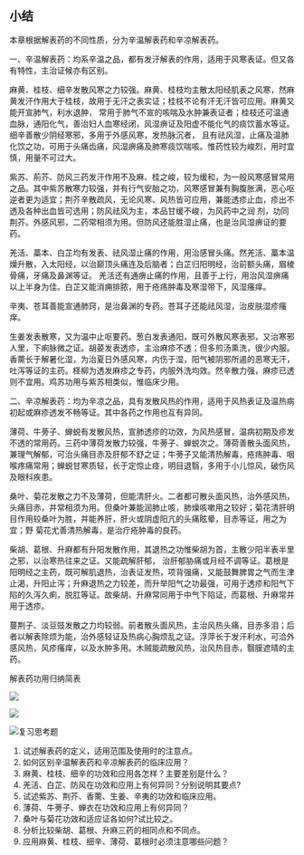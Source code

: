 ## 小结

本章根据解表药的不同性质，分为辛温解表药和辛凉解表药。

一、辛温解表药：均系辛温之品，都有发汗解表的作用，适用于风寒表证。但又各有特性，主治证候亦有区别。

麻黄、桂枝、细辛发散风寒之力较强。麻黄、桂枝均主散太阳经肌表之风寒，然麻黄发汗作用大于桂枝，故用于无汗之表实证；桂枝不论有汗无汗皆可应用。麻黄又能开宣肺气，利水退肿，
常用于肺气不宣的咳喘及水肿兼表证者；桂枝还可温通血脉，通阳化气，善治妇人血寒经闭，风湿痹证及阳虚不能化气的痰饮蓄水等证。细辛善散少阴经寒邪，多用于外感风寒，发热脉沉者，
且有祛风湿，止痛及温肺化饮之功，可用于头痛齿痛，风湿痹痛及肺寒痰饮喘咳。惟药性较为峻烈，用时宜慎，用量不可过大。

紫苏、荊芥、防风三药发汗作用不及麻、桂之峻，较为缓和，为一般风寒感冒常用之品。其中紫苏散寒力较强，并有行气安胎之功，风寒感冒兼有胸腹胀满，恶心呕逆者更为适宜；荆芥辛散疏风，无论风寒、风热皆可应用，兼能透疹止血，疹出不透及各种出血皆可选用；防风祛风为主，本品甘缓不峻，为风药中之润
剂，功同荆芥。外感风邪，二药常相须为用。但防风还能胜湿止痛，也是治风湿痹证的要药。

羌活、藁本、白芷均有发表、祛风湿止痛的作用，用治感冒头痛。然羌活、藁本温燥升散，入太阳经，以治巅顶头痛连及后脑者；白芷归阳明经，治前额头痛，眉棱骨痛，牙痛及鼻渊等证。
羌活还有通痹止痛的作用，且善于上行，用治风湿痹痛以上半身为佳。白芷又能消痈排脓，用于疮疡肿毒及寒湿带下，风湿瘙痒。

辛夷、苍耳善能宣通肺窍，是治鼻渊的专药。苍耳子还能祛风湿，治皮肤湿疹瘙痒。

生姜发表散寒，又为温中止呕要药。葱白发表通阳，既可外散风寒表邪，又治寒邪人里，下痢脉微之证。胡荽发表透疹，主治麻疹不透；但多煎汤熏洗，很少内服。香薷长于解暑化湿，为治夏日外感风寒，内伤于湿，阳气被阴邪所遏的恶寒无汗，吐泻等证的主药。柽柳为透发麻疹之专药，内服外洗均效。然辛散力强，麻疹已透则不宜用。鸡苏功用与紫苏相类似，惟临床少用。

二、辛凉解表药：均为辛凉之品，具有发散风热的作用，适用于风热表证及温热病初起或麻疹透发不畅等证。其中各药之作用也互有异同。 

薄荷、牛蒡子、蝉蜕有发散风热，宣肺透疹的功效，为风热感冒，温病初期及疹发不透的常用药。三药中薄荷发散力较强，牛蒡子、蝉蜕次之。薄荷善散头面风热，兼理气解郁，可治头痛目赤及肝郁不舒之证；牛蒡子又能清热解毒，疮疡肿毒、咽喉疼痛常用；蝉蜕甘寒质轻，长于定惊止痉，明目退翳，多用于小儿惊风，破伤风及眼科疾患。

桑叶、菊花发散之力不及薄荷，但能清肝火。二者都可散头面风热，治外感风热，头痛目赤，并常相须为用。但桑叶兼能润肺止咳，肺燥咳嗽用之较好；菊花清肝明目作用较桑叶为胜，并能养肝，肝火或阴虚阳亢的头痛眩晕，目赤等证，用之为宜；野
菊花尤善清热解毒，是治疔疮肿毒的良药。

柴胡、葛根、升麻都有升阳发散作用，其退热之功惟柴胡为首，主散少阳半表半里之邪，以治寒热往来之证。又能疏解肝郁，
治肝郁胁痛或月经不调等证。葛根是阳明经之主药，既可解肌退热，治表证发热，项背强痛，又能鼓舞脾胃之气而生津止渴，升阳止泻；升麻退热之力较差，而升举阳气之功最强，可用于透疹和阳气下陷的久泻久痢，脱肛等证。故柴胡、升麻常同用于中气下陷证，而葛根、升麻常并用于透疹。

蔓荆子、淡豆豉发散之力均较弱。前者散头面风热，主治风热头痛，目赤多泪；后者以解表除烦为能，治外感轻证及热病心胸烦乱之证。浮萍长于发汗利水，可洽外感风热，风疹瘙痒，以及水肿多用。木贼能疏散风热，治风热目赤，翳膜遮晴的主药。



解表药功用归纳简表

![](img/1表1.jpg)

![](img/1表2.jpg)

![](img/1表3.jpg)复习思考题

1. 试述解表药的定义，适用范围及使用时的注意点。
2. 如何区别辛温解表药和辛凉解表药的临床应用？
3. 麻黄、桂枝、细辛的功效和应用各怎样？主要差别是什么？
4. 羌活、白芷、防风在功效和应用上有何异同？分别说明其要点?
5. 试述紫苏、荆芥、香薷、生姜、辛夷的功效和临床应用。
6. 薄荷、牛蒡子、蝉衣在功效和应用上有何异同？
7. 桑叶与菊花功效和适应证各如何?试比较之。
8. 分析比较柴胡、葛根、升麻三药的相同点和不同点。
9. 应用麻黄、桂枝、细辛、薄荷、葛根时必须注意哪些问题？
